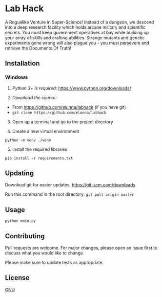 # Lab Hack

A Roguelike Venture in Super-Science! Instead of a dungeon, we descend into a deep research facility which holds arcane military and scientific secrets. You must keep government operatives at bay while building up your array of skills and crafting abilities. Strange mutants and genetic experiments gone wrong will also plague you - you must persevere and retrieve the Documents Of Truth!

## Installation
### Windows
1. *Python 3+ is required:* https://www.python.org/downloads/

2. *Download the source:*

* From https://github.com/elunna/labhack
(if you have git)
* ```git clone https://github.com/elunna/labhack```

3. Open up a terminal and go to the project directory

4. Create a new virtual environment

```python -m venv ./venv```

5. Install the required libraries

```pip install -r requirements.txt```

## Updating
Download git for easier updates: https://git-scm.com/downloads 

Run this command in the root directory:
```git pull origin master```

## Usage
```python main.py```

## Contributing
Pull requests are welcome. For major changes, please open an issue first to discuss what you would like to change.

Please make sure to update tests as appropriate.


## License
[GNU](https://choosealicense.com/licenses/gpl-3.0/)
